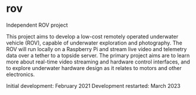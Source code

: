 # rov
Independent ROV project

This project aims to develop a low-cost remotely operated underwater vehicle (ROV), capable of underwater exploration and photography. The ROV will run locally on a Raspberry Pi and stream live video and telemetry data over a tether to a topside server. The primary project aims are to learn more about real-time video streaming and hardware control interfaces, and to explore underwater hardware design as it relates to motors and other electronics. 

Initial development: February 2021
Development restarted: March 2023